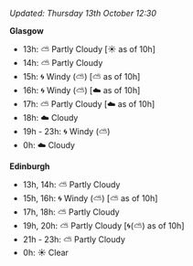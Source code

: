 *Updated: Thursday 13th October 12:30*

**Glasgow**

* 13h: :partly_sunny: Partly Cloudy [:sunny: as of 10h]
* 14h: :partly_sunny: Partly Cloudy
* 15h: :cyclone: Windy (:partly_sunny:) [:partly_sunny: as of 10h]
* 16h: :cyclone: Windy (:partly_sunny:) [:cloud: as of 10h]
* 17h: :partly_sunny: Partly Cloudy [:cloud: as of 10h]
* 18h: :cloud: Cloudy
* 19h - 23h: :cyclone: Windy (:partly_sunny:)
* 0h: :cloud: Cloudy

**Edinburgh**

* 13h, 14h: :partly_sunny: Partly Cloudy
* 15h, 16h: :cyclone: Windy (:partly_sunny:) [:partly_sunny: as of 10h]
* 17h, 18h: :partly_sunny: Partly Cloudy
* 19h, 20h: :partly_sunny: Partly Cloudy [:cyclone:(:partly_sunny:) as of 10h]
* 21h - 23h: :partly_sunny: Partly Cloudy
* 0h: :sunny: Clear
